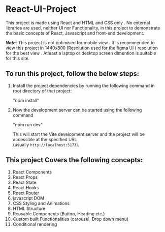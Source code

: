 
# React-UI-Project

This project is made using React and HTML and CSS only . No external libraries are used, neither UI nor Functionality, in this project to demonstrate the basic concepts of React, Javascript and front-end development.

**_Note_**: This project is not optimised for mobile view . It is recommended to view this project in 1440x800 (Resolution used for the figma UI ) resolution for the best view . Atleast a laptop or desktop screen dimention is suitable for this site.

## To run this project, follow the below steps:

1. Install the project dependencies by running the following command in root directory of that project:

   "npm install"

2. Now the development server can be started using the following command

   "npm run dev"

   This will start the Vite development server and the project will be accessible at the specified URL  
   (usually `http://localhost:5173`).

## This project Covers the following concepts:

1. React Components
2. React Props
3. React State
4. React Hooks
5. React Router
6. javascript DOM
7. CSS Styling and Animations
8. HTML Structure
9. Reusable Components (Button, Heading etc.)
10. Custom built Functionalities (carousel, Drop down menu)
11. Conditional rendering
